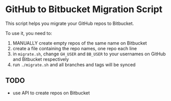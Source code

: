 # GitHub to Bitbucket Migration Script

This script helps you migrate your GitHub repos to Bitbucket.

To use it, you need to:

1. MANUALLY create empty repos of the same name on Bitbucket
2. create a file containing the repo names, one repo each line
3. in `migrate.sh`, change `GH_USER` and `BB_USER` to your usernames on GitHub and Bitbucket respectively
4. run `./migrate.sh` and all branches and tags will be synced

## TODO

- use API to create repos on Bitbucket

